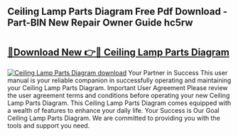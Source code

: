 ## Ceiling Lamp Parts Diagram Free Pdf Download - Part-BlN New Repair Owner Guide hc5rw

# <h2><a href="http://dfttmh.blite.top/?on=Ceiling+Lamp+Parts+Diagram">🔗Download New 👉🔴 Ceiling Lamp Parts Diagram</a></h2>

[![Ceiling Lamp Parts Diagram download](https://i.imgur.com/lujVjoI.png)](http://dfttmh.blite.top/?on=Ceiling+Lamp+Parts+Diagram)
Your Partner in Success This user manual is your reliable companion in successfully operating and maintaining your Ceiling Lamp Parts Diagram. Important User Agreement Please review the user agreement terms and conditions before operating your new Ceiling Lamp Parts Diagram. This Ceiling Lamp Parts Diagram comes equipped with a wealth of features to enhance your daily life. Your Success is Our Goal Ceiling Lamp Parts Diagram. We are committed to providing you with the tools and support you need.
